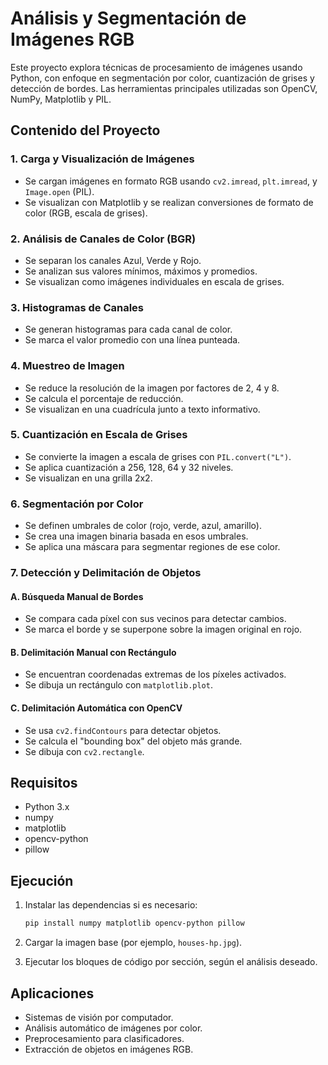 
# Análisis y Segmentación de Imágenes RGB

Este proyecto explora técnicas de procesamiento de imágenes usando Python, con enfoque en segmentación por color, cuantización de grises y detección de bordes. Las herramientas principales utilizadas son OpenCV, NumPy, Matplotlib y PIL.

## Contenido del Proyecto

### 1. Carga y Visualización de Imágenes
- Se cargan imágenes en formato RGB usando `cv2.imread`, `plt.imread`, y `Image.open` (PIL).
- Se visualizan con Matplotlib y se realizan conversiones de formato de color (RGB, escala de grises).

### 2. Análisis de Canales de Color (BGR)
- Se separan los canales Azul, Verde y Rojo.
- Se analizan sus valores mínimos, máximos y promedios.
- Se visualizan como imágenes individuales en escala de grises.

### 3. Histogramas de Canales
- Se generan histogramas para cada canal de color.
- Se marca el valor promedio con una línea punteada.

### 4. Muestreo de Imagen
- Se reduce la resolución de la imagen por factores de 2, 4 y 8.
- Se calcula el porcentaje de reducción.
- Se visualizan en una cuadrícula junto a texto informativo.

### 5. Cuantización en Escala de Grises
- Se convierte la imagen a escala de grises con `PIL.convert("L")`.
- Se aplica cuantización a 256, 128, 64 y 32 niveles.
- Se visualizan en una grilla 2x2.

### 6. Segmentación por Color
- Se definen umbrales de color (rojo, verde, azul, amarillo).
- Se crea una imagen binaria basada en esos umbrales.
- Se aplica una máscara para segmentar regiones de ese color.

### 7. Detección y Delimitación de Objetos

#### A. Búsqueda Manual de Bordes
- Se compara cada píxel con sus vecinos para detectar cambios.
- Se marca el borde y se superpone sobre la imagen original en rojo.

#### B. Delimitación Manual con Rectángulo
- Se encuentran coordenadas extremas de los píxeles activados.
- Se dibuja un rectángulo con `matplotlib.plot`.

#### C. Delimitación Automática con OpenCV
- Se usa `cv2.findContours` para detectar objetos.
- Se calcula el "bounding box" del objeto más grande.
- Se dibuja con `cv2.rectangle`.

## Requisitos

- Python 3.x
- numpy
- matplotlib
- opencv-python
- pillow

## Ejecución

1. Instalar las dependencias si es necesario:
   ```bash
   pip install numpy matplotlib opencv-python pillow
   ```

2. Cargar la imagen base (por ejemplo, `houses-hp.jpg`).

3. Ejecutar los bloques de código por sección, según el análisis deseado.

## Aplicaciones
- Sistemas de visión por computador.
- Análisis automático de imágenes por color.
- Preprocesamiento para clasificadores.
- Extracción de objetos en imágenes RGB.
